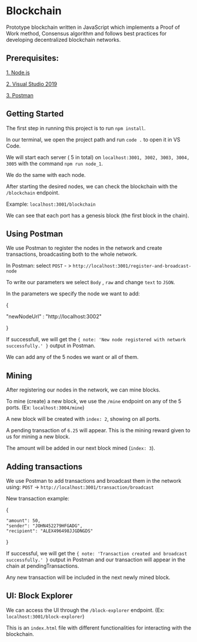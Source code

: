 # Blockchain
Prototype blockchain written in JavaScript which implements a Proof of Work method, Consensus algorithm and follows best practices for developing decentralized blockchain networks.


## Prerequisites:

[1. Node.js](https://nodejs.org/dist/v14.17.0/node-v14.17.0-x86.msi)

[2. Visual Studio 2019](https://visualstudio.microsoft.com/downloads/)

[3. Postman](https://www.postman.com/downloads/)


## Getting Started

The first step in running this project is to run `npm install`.

In our terminal, we open the project path and run `code .`  to open it in VS Code.

We will start each server ( 5 in total) on `localhost:3001, 3002, 3003, 3004, 3005` with the command `npm run node_1`.

We do the same with each node.

After starting the desired nodes, we can check the blockchain with the `/blockchain` endpoint. 

Example: `localhost:3001/blockchain`

We can see that each port has a genesis block (the first block in the chain).


## Using Postman 

We use Postman to register the nodes in the network and create transactions, broadcasting both to the whole network.

In Postman: select `POST`  - > `http://localhost:3001/register-and-broadcast-node` 

To write our parameters we select `Body` , `raw` and change `text` to `JSON`.

In the parameters we specify the node we want to add:

{

  "newNodeUrl" : "http://localhost:3002"
 
}
													  
If successfull, we will get the `{ note: 'New node registered with network successfully.' }` output in Postman.
													  
We can add any of the 5 nodes we want or all of them.



## Mining

After registering our nodes in the network, we can mine blocks.

To mine (create) a new block, we use the `/mine` endpoint on any of the 5 ports. (Ex: `localhost:3004/mine`)	

A new block will be created with `index: 2`, showing on all ports.	

A pending transaction of `6.25` will appear. This is the mining reward given to us for mining a new block.

The amount will be added in our next block mined (`index: 3`).		



## Adding transactions		

We use Postman to add transactions and broadcast them in the network using:
`POST` -> `http://localhost:3001/transaction/broadcast`

New transaction example: 

{

    "amount": 50,
    "sender": "JOHN452279HFGADG",
    "recipient": "ALEX496498JJGDNGDS"
     
}


If successful, we will get the `{ note: 'Transaction created and broadcast successfully.' }` output in Postman and our transaction will appear in the chain at pendingTransactions.

Any new transaction will be included in the next newly mined block.



## UI: Block Explorer

We can access the UI through the `/block-explorer` endpoint. (Ex: `localhost:3001/block-explorer`)

This is an `index.html` file with different functionalities for interacting with the blockchain.




							  
